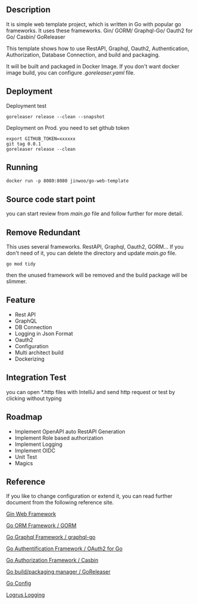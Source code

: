 
## Description
It is simple web template project, which is written in Go with popular go frameworks.
It uses these frameworks. Gin/ GORM/ Graphql-Go/ Oauth2 for Go/ Casbin/ GoReleaser

This template shows how to use RestAPI, Graphql, Oauth2, Authentication, Authorization, Database Connection, 
and build and packaging.

It will be built and packaged in Docker Image. If you don't want docker image build, 
you can configure _.goreleaser.yaml_ file.

## Deployment
Deployment test
```agsl
goreleaser release --clean --snapshot
```
Deployment on Prod.
you need to set github token 
```agsl
export GITHUB_TOKEN=xxxxxx
git tag 0.0.1
goreleaser release --clean
```

## Running

```agsl
docker run -p 8080:8080 jinwoo/go-web-template
```

## Source code start point
you can start review from _main.go_ file and follow further for more detail.

## Remove Redundant
This uses several frameworks. RestAPI, Graphql, Oauth2, GORM... 
If you don't need of it, you can delete the directory and update _main.go_ file.
```agsl
go mod tidy
```
then the unused framework will be removed and the build package will be slimmer.

## Feature
- Rest API
- GraphQL
- DB Connection 
- Logging in Json Format
- Oauth2
- Configuration
- Multi architect build 
- Dockerizing

## Integration Test
you can open *.http files with IntelliJ and send http request or test by clicking without typing

## Roadmap
- Implement OpenAPI auto RestAPI Generation 
- Implement Role based authorization
- Implement Logging
- Implement OIDC
- Unit Test
- Magics

## Reference 
If you like to change configuration or extend it, you can read further document
from the following reference site.

[Gin Web Framework](https://github.com/gin-gonic/gin)

[Go ORM Framework / GORM](https://github.com/go-gorm/gorm)

[Go Graphql Framework / graphql-go](https://github.com/graph-gophers/graphql-go)

[Go Authentification Framework / OAuth2 for Go](https://github.com/golang/oauth2)

[Go Authorization Framework / Casbin](https://github.com/casbin/casbin)

[Go build/packaging manager / GoReleaser](https://github.com/goreleaser/goreleaser)

[Go Config](https://github.com/gookit/config)

[Logrus Logging](https://github.com/sirupsen/logrus)